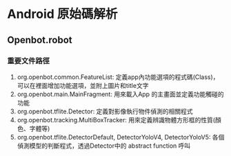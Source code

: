 # Android 原始碼解析
## Openbot.robot
### 重要文件路徑
1. org.openbot.common.FeatureList: 定義app內功能選項的程式碼(Class)，可以在裡面增加功能選項，並附上圖片和title文字
2. org.openbot.main.MainFragment: 用來載入App 的主畫面並定義功能觸碰的功能
3. org.openbot.tflite.Detector: 定義對影像執行物件偵測的相關程式
4. org.openbot.tracking.MultiBoxTracker: 用來定義辨識物體方形框的性質(顏色、字體等)
6. org.openbot.tflite.DetectorDefault, DetectorYoloV4, DetectorYoloV5: 各個偵測模型的判斷程式，透過Detector中的 abstract function 呼叫
